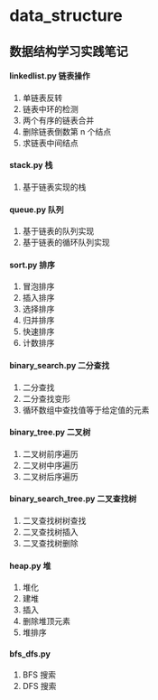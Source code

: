 # data_structure
## 数据结构学习实践笔记
#### linkedlist.py 链表操作
1. 单链表反转 
2. 链表中环的检测
3. 两个有序的链表合并
4. 删除链表倒数第 n 个结点
5. 求链表中间结点

#### stack.py 栈
1. 基于链表实现的栈

#### queue.py 队列
1. 基于链表的队列实现
2. 基于链表的循环队列实现

#### sort.py 排序
1. 冒泡排序
2. 插入排序
3. 选择排序
4. 归并排序
5. 快速排序
6. 计数排序

#### binary_search.py 二分查找
1. 二分查找
2. 二分查找变形
3. 循环数组中查找值等于给定值的元素

#### binary_tree.py 二叉树
1. 二叉树前序遍历
2. 二叉树中序遍历
3. 二叉树后序遍历

#### binary_search_tree.py 二叉查找树
1. 二叉查找树树查找
2. 二叉查找树插入
3. 二叉查找树删除

#### heap.py 堆
1. 堆化
2. 建堆
3. 插入
4. 删除堆顶元素
5. 堆排序

#### bfs_dfs.py
1. BFS 搜索
2. DFS 搜索
